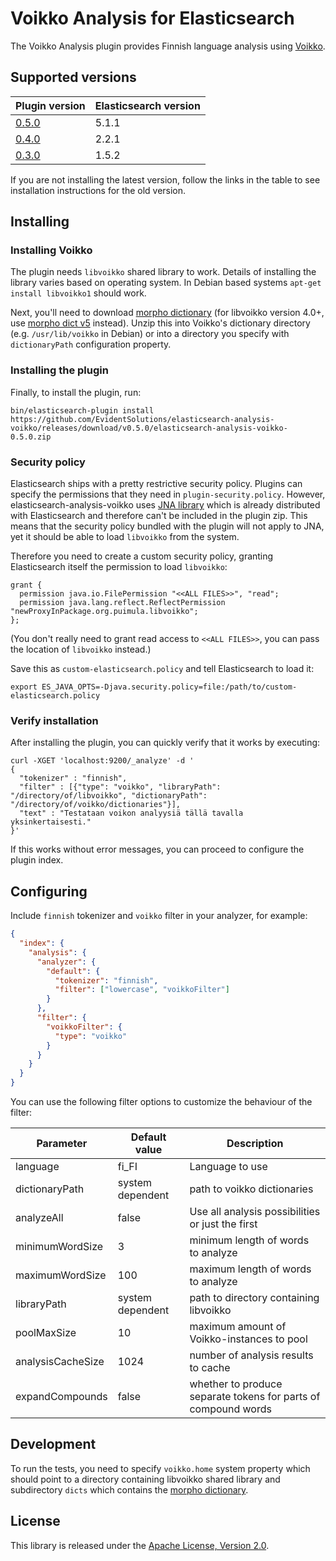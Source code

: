 # Voikko Analysis for Elasticsearch

The Voikko Analysis plugin provides Finnish language analysis using [Voikko](http://voikko.puimula.org/).

## Supported versions

| Plugin version | Elasticsearch version |
| -------------- | ----------------------|
| [0.5.0](https://github.com/EvidentSolutions/elasticsearch-analysis-voikko/blob/v0.5.0/README.md) | 5.1.1 |
| [0.4.0](https://github.com/EvidentSolutions/elasticsearch-analysis-voikko/blob/v0.4.0/README.md) | 2.2.1 |
| [0.3.0](https://github.com/EvidentSolutions/elasticsearch-analysis-voikko/blob/v0.3.0/README.md) | 1.5.2 |

If you are not installing the latest version, follow the links in the table to see installation instructions for the old version.

## Installing

### Installing Voikko

The plugin needs `libvoikko` shared library to work. Details of installing the library varies
based on operating system. In Debian based systems `apt-get install libvoikko1` should work.

Next, you'll need to download [morpho dictionary](http://www.puimula.org/htp/testing/voikko-snapshot/dict-morpho.zip) 
(for libvoikko version 4.0+, use [morpho dict v5](http://www.puimula.org/htp/testing/voikko-snapshot-v5/dict-morpho.zip) 
instead).
Unzip this into Voikko's dictionary directory (e.g. `/usr/lib/voikko` in Debian) or into a directory you specify with
`dictionaryPath` configuration property.

### Installing the plugin

Finally, to install the plugin, run: 

```
bin/elasticsearch-plugin install https://github.com/EvidentSolutions/elasticsearch-analysis-voikko/releases/download/v0.5.0/elasticsearch-analysis-voikko-0.5.0.zip
```

### Security policy

Elasticsearch ships with a pretty restrictive security policy. Plugins can specify the permissions
that they need in `plugin-security.policy`. However, elasticsearch-analysis-voikko uses
[JNA library](https://github.com/java-native-access/jna) which is already distributed with Elasticsearch
and therefore can't be included in the plugin zip. This means that the security policy bundled with the
plugin will not apply to JNA, yet it should be able to load `libvoikko` from the system.

Therefore you need to create a custom security policy, granting Elasticsearch itself the permission
to load `libvoikko`:

```
grant {
  permission java.io.FilePermission "<<ALL FILES>>", "read";
  permission java.lang.reflect.ReflectPermission "newProxyInPackage.org.puimula.libvoikko";
};
```

(You don't really need to grant read access to `<<ALL FILES>>`, you can pass the location
of `libvoikko` instead.)

Save this as `custom-elasticsearch.policy` and tell Elasticsearch to load it:

```
export ES_JAVA_OPTS=-Djava.security.policy=file:/path/to/custom-elasticsearch.policy
```

### Verify installation

After installing the plugin, you can quickly verify that it works by executing:

```
curl -XGET 'localhost:9200/_analyze' -d '
{
  "tokenizer" : "finnish",
  "filter" : [{"type": "voikko", "libraryPath": "/directory/of/libvoikko", "dictionaryPath": "/directory/of/voikko/dictionaries"}],
  "text" : "Testataan voikon analyysiä tällä tavalla yksinkertaisesti."
}'
```

If this works without error messages, you can proceed to configure the plugin index.

## Configuring

Include `finnish` tokenizer and `voikko` filter in your analyzer, for example:

```json
{
  "index": {
    "analysis": {
      "analyzer": {
        "default": {
          "tokenizer": "finnish",
          "filter": ["lowercase", "voikkoFilter"]
        }
      },
      "filter": {
        "voikkoFilter": {
          "type": "voikko"
        }
      }
    }
  }
}
```

You can use the following filter options to customize the behaviour of the filter:

| Parameter         | Default value    | Description                                                    |
|-------------------|------------------|----------------------------------------------------------------|
| language          | fi_FI            | Language to use                                                |
| dictionaryPath    | system dependent | path to voikko dictionaries                                    |
| analyzeAll        | false            | Use all analysis possibilities or just the first               |
| minimumWordSize   | 3                | minimum length of words to analyze                             |
| maximumWordSize   | 100              | maximum length of words to analyze                             |
| libraryPath       | system dependent | path to directory containing libvoikko                         |
| poolMaxSize       | 10               | maximum amount of Voikko-instances to pool                     |
| analysisCacheSize | 1024             | number of analysis results to cache                            |
| expandCompounds   | false            | whether to produce separate tokens for parts of compound words |

## Development

To run the tests, you need to specify `voikko.home` system property which should point to
a directory containing libvoikko shared library and subdirectory `dicts` which contains
the [morpho dictionary](http://www.puimula.org/htp/testing/voikko-snapshot/dict-morpho.zip).

## License

This library is released under the [Apache License, Version 2.0](http://apache.org/licenses/LICENSE-2.0).
